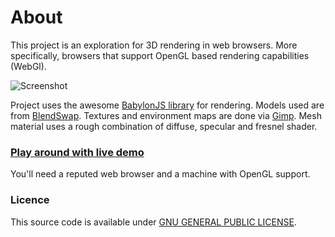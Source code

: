 # About
This project is an exploration for 3D rendering in web browsers.
More specifically, browsers that support OpenGL based rendering capabilities (WebGl).

![Screenshot](http://codebysd.github.io/webgl_3d_exp/screenshots/screenshot1.jpg)

Project uses the awesome [BabylonJS library](https://github.com/BabylonJS/Babylon.js) for rendering.
Models used are from [BlendSwap](http://www.blendswap.com/).
Textures and environment maps are done via [Gimp](http://www.gimp.org/).
Mesh material uses a rough combination of diffuse, specular and fresnel shader.

### [Play around with live demo](http://codebysd.github.io/webgl_3d_exp/)
You'll need a reputed web browser and a machine with OpenGL support.

### Licence
This source code is available under [GNU GENERAL PUBLIC LICENSE](http://codebysd.github.io/webgl_3d_exp/LICENCE.txt).